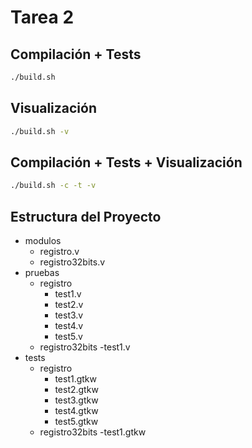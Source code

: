 # Tarea 2

## Compilación + Tests
```bash
./build.sh
```
## Visualización
```bash
./build.sh -v
```
## Compilación + Tests + Visualización
```bash
./build.sh -c -t -v
```

## Estructura del Proyecto
 - modulos
   - registro.v
   - registro32bits.v
 - pruebas
   - registro
     - test1.v
     - test2.v
     - test3.v
     - test4.v
     - test5.v
   - registro32bits
     -test1.v
 - tests
   - registro
     - test1.gtkw
     - test2.gtkw
     - test3.gtkw
     - test4.gtkw
     - test5.gtkw
   - registro32bits
     -test1.gtkw
